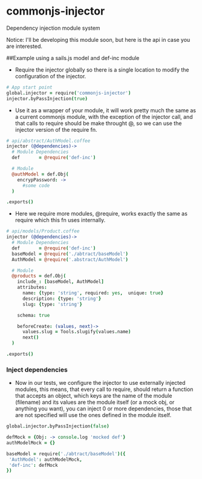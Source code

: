 # commonjs-injector
Dependency injection module system

Notice: I'll be developing this module soon, but here is the api in case you are interested.

##Example using a sails.js model and def-inc module

- Require the injector globally so there is a single location to modify the configuration of the injector.
```coffeescript
# App start point
global.injector = require('commonjs-injector')
injector.byPassInjection(true)
```
- Use it as a wrapper of your module, it will work pretty much the same as a current commonjs module, with the exception
of the injector call, and that calls to require should be make throught @, so we can use the injector version of the require fn.
```coffeescript
# api/abstract/AuthModel.coffee
injector (@dependencies)->
  # Module Dependencies
  def       = @require('def-inc')

  # Module
  @authModel = def.Obj(
    encrypPassword: ->
      #some code
  )

.exports()
```
- Here we require more modules, @require, works exactly the same as require which this fn uses internally.
```coffeescript
# api/models/Product.coffee
injector (@dependencies)->
  # Module Dependencies
  def       = @require('def-inc')
  baseModel = @require('./abtract/baseModel')
  AuthModel = @require('.abstract/AuthModel')

  # Module
  @products = def.Obj(
    include_: [baseModel, AuthModel]
    attributes:
      name: {type: 'string', required: yes,  unique: true}
      description: {type: 'string'}
      slug: {type: 'string'}

    schema: true

    beforeCreate: (values, next)->
      values.slug = Tools.slugify(values.name)
      next()
  )

.exports()
```
### Inject dependencies
- Now in our tests, we configure the injector to use externally injected modules, this means, that every call to require, should return a function that accepts an object, which keys are the name of the module (filename) and its values are the module itself (or a mock obj, or anything you want), you can inject 0 or more dependencies, those that are not specified will use the ones defined in the module itself.
```coffeescript
global.injector.byPassInjection(false)

defMock = {Obj: -> console.log 'mocked def'}
authModelMock = {}

baseModel = require('./abtract/baseModel')({
 'AuthModel': authModelMock,
 'def-inc': defMock
})
```
